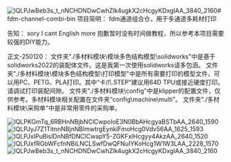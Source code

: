 ![lQLPJwBeb3s_t_nNCHDNDwCwhZlk4ugkX2cHcgyKDxgIAA_3840_2160](https://github.com/user-attachments/assets/8fa76f3b-b834-46fc-b357-071cc5dcbeba)# fdm-channel-combi-bin
项目简明：
fdm通道组合仓，用于多通道多耗材打印

告知：
sory I cant English more
抱歉暂时没有时间做教程，所以参考本项目需要较强的DIY能力。

正文-250120：
文件夹"./多材料模块\模块多色结构模型\solidworks"中是基于solidworks2022的装配体文件。这是我第一次使用solidworks请多包涵。
文件夹"./多材料模块\模块多色结构模型\打印模型"中是所有需要打印的模型文件，可以用PC、PETG、PLA打印。其中“卡爪.STEP”建议用64D TPU或接近硬度打印。请调试打印装配间隙。
文件夹"./多材料模块\config"中是klipper的配置文件，仅供参考。多材料模块相关配置在文件夹“config\machine\multi”。
文件夹"./多材料模块\采购单"中是非常用零件的采购单。

![lQLPKGmTq_6RBHnNBjbNClCwpoIoE3N0BbAHcgyaBSTbAA_2640_1590](https://github.com/user-attachments/assets/b81c7d99-3b9a-4ea4-9c6f-a7c6b4758b98)
![lQLPJyJ7Z1TitnnNBjnNBlmwtrgEynklFmoHcg0Vdv56AA_1625_1593](https://github.com/user-attachments/assets/79f4cbd8-dce2-4679-9e28-4ac30c3ab9ae)
![lQLPJxIPuBislDnNBfDNClCwapY5-ZGKFxIHcgyy4AkzAA_2640_1520](https://github.com/user-attachments/assets/5276669e-39fb-469b-af32-78114087d626)
![lQLPJxfRGbWFcfnNBiLNCLSwfDwQFNuIYKoHcg1W1W3LAA_2228_1570](https://github.com/user-attachments/assets/6bfb0257-dbe4-4e59-a53e-4f22a1aa6300)
![lQLPJwBeb3s_t_nNCHDNDwCwhZlk4ugkX2cHcgyKDxgIAA_3840_2160](https://github.com/user-attachments/assets/3455683f-9c9d-4aaf-b7c7-4763dba4265a)
